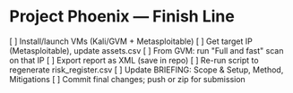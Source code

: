 # Project Phoenix — Finish Line
[ ] Install/launch VMs (Kali/GVM + Metasploitable)
[ ] Get target IP (Metasploitable), update assets.csv
[ ] From GVM: run "Full and fast" scan on that IP
[ ] Export report as XML (save in repo)
[ ] Re-run script to regenerate risk_register.csv
[ ] Update BRIEFING: Scope & Setup, Method, Mitigations
[ ] Commit final changes; push or zip for submission
